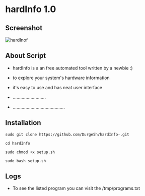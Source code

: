 # hardInfo 1.0

## Screenshot

![hardInof]("./hardInfo.png")

## About Script

* hardInfo is a an free automated tool  written by a newbie :) 

* to explore your system's hardware information

* it's easy to use and has neat user interface

* ..........................

* .........................................

## Installation
```
sudo git clone https://github.com/Durge5h/hardInfo-.git

cd hardInfo

sudo chmod +x setup.sh

sudo bash setup.sh  
```
## Logs

* To see the listed program you can visit the /tmp/programs.txt
